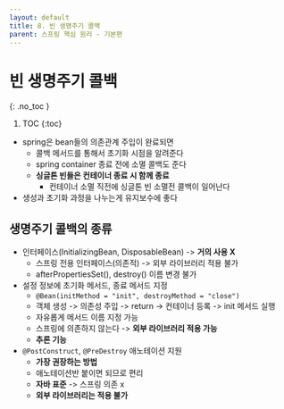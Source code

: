 ```yaml
---
layout: default
title: 8. 빈 생명주기 콜백
parent: 스프링 핵심 원리 - 기본편
---
```


# 빈 생명주기 콜백
{: .no_toc }

1. TOC
{:toc}

- spring은 bean들의 의존관계 주입이 완료되면
  - 콜백 메서드를 통해서 초기화 시점을 알려준다
  - spring container 종료 전에 소멸 콜백도 준다
  - **싱글톤 빈들은 컨테이너 종료 시 함께 종료**
    - 컨테이너 소멸 직전에 싱글톤 빈 소멸전 콜백이 일어난다
- 생성과 초기화 과정을 나누는게 유지보수에 좋다

## 생명주기 콜백의 종류

- 인터페이스(InitializingBean, DisposableBean) -> **거의 사용 X**
  - 스프링 전용 인터페이스(의존적) -> 외부 라이브러리 적용 불가
  - afterPropertiesSet(), destroy() 이름 변경 불가
- 설정 정보에 초기화 메서드, 종료 메서드 지정
  - `@Bean(initMethod = "init", destroyMethod = "close")`
  - 객체 생성 -> 의존성 주입 -> return -> 컨테이너 등록 -> init 메서드 실행
  - 자유롭게 메서드 이름 지정 가능
  - 스프링에 의존하지 않는다 -> **외부 라이브러리 적용 가능**
  - **추론 기능**
- `@PostConstruct`, `@PreDestroy` 애노테이션 지원
  - **가장 권장하는 방법**
  - 애노테이션반 붙이면 되므로 편리
  - **자바 표준** -> 스프링 의존 x
  - **외부 라이브러리는 적용 불가**

